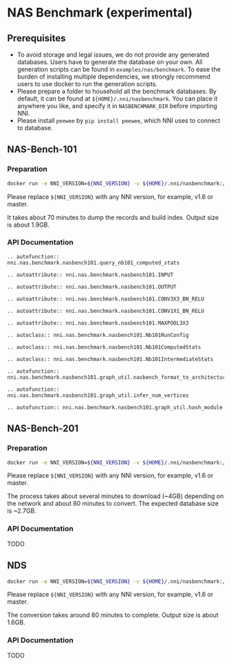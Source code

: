# NAS Benchmark (experimental)

## Prerequisites

* To avoid storage and legal issues, we do not provide any generated databases. Users have to generate the database on your own. All generation scripts can be found in `examples/nas/benchmark`. To ease the burden of installing multiple dependencies, we strongly recommend users to use docker to run the generation scripts.
* Please prepare a folder to household all the benchmark databases. By default, it can be found at `${HOME}/.nni/nasbenchmark`. You can place it anywhere you like, and specify it in `NASBENCHMARK_DIR` before importing NNI.
* Please install `peewee` by `pip install peewee`, which NNI uses to connect to database.

## NAS-Bench-101

### Preparation

```bash
docker run -e NNI_VERSION=${NNI_VERSION} -v ${HOME}/.nni/nasbenchmark:/outputs .:/root tensorflow/tensorflow:1.15.2-py3 /bin/bash /root/nasbench101.sh
```

Please replace `${NNI_VERSION}` with any NNI version, for example, v1.6 or master.

It takes about 70 minutes to dump the records and build index. Output size is about 1.9GB.

### API Documentation

```eval_rst
.. autofunction:: nni.nas.benchmark.nasbench101.query_nb101_computed_stats

.. autoattribute:: nni.nas.benchmark.nasbench101.INPUT

.. autoattribute:: nni.nas.benchmark.nasbench101.OUTPUT

.. autoattribute:: nni.nas.benchmark.nasbench101.CONV3X3_BN_RELU

.. autoattribute:: nni.nas.benchmark.nasbench101.CONV1X1_BN_RELU

.. autoattribute:: nni.nas.benchmark.nasbench101.MAXPOOL3X3

.. autoclass:: nni.nas.benchmark.nasbench101.Nb101RunConfig

.. autoclass:: nni.nas.benchmark.nasbench101.Nb101ComputedStats

.. autoclass:: nni.nas.benchmark.nasbench101.Nb101IntermediateStats

.. autofunction:: nni.nas.benchmark.nasbench101.graph_util.nasbench_format_to_architecture_repr

.. autofunction:: nni.nas.benchmark.nasbench101.graph_util.infer_num_vertices

.. autofunction:: nni.nas.benchmark.nasbench101.graph_util.hash_module
```

## NAS-Bench-201

### Preparation

```bash
docker run -e NNI_VERSION=${NNI_VERSION} -v ${HOME}/.nni/nasbenchmark:/outputs .:/root ufoym/deepo:torch-cpu /bin/bash /root/nasbench201.sh
```

Please replace `${NNI_VERSION}` with any NNI version, for example, v1.6 or master.

The process takes about several minutes to download (~4GB) depending on the network and about 80 minutes to convert. The expected database size is ~2.7GB.

### API Documentation

TODO


## NDS

```bash
docker run -e NNI_VERSION=${NNI_VERSION} -v ${HOME}/.nni/nasbenchmark:/outputs .:/root python:3.8 /bin/bash /root/nds.sh
```

Please replace `${NNI_VERSION}` with any NNI version, for example, v1.6 or master.

The conversion takes around 80 minutes to complete. Output size is about 1.6GB.

### API Documentation

TODO
